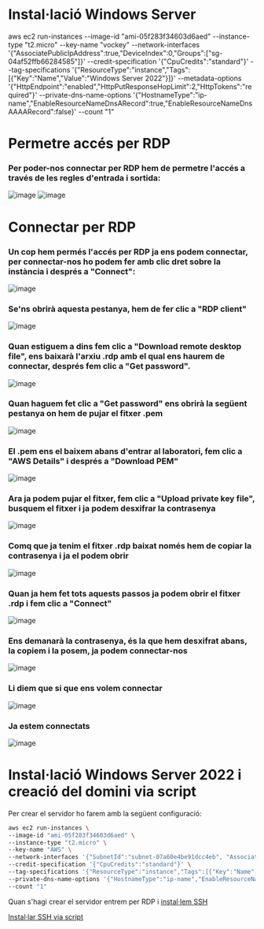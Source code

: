 
# Instal·lació Windows Server

aws ec2 run-instances --image-id "ami-05f283f34603d6aed" --instance-type "t2.micro" --key-name "vockey" --network-interfaces '{"AssociatePublicIpAddress":true,"DeviceIndex":0,"Groups":["sg-04af52ffb66284585"]}' --credit-specification '{"CpuCredits":"standard"}' --tag-specifications '{"ResourceType":"instance","Tags":[{"Key":"Name","Value":"Windows Server 2022"}]}' --metadata-options '{"HttpEndpoint":"enabled","HttpPutResponseHopLimit":2,"HttpTokens":"required"}' --private-dns-name-options '{"HostnameType":"ip-name","EnableResourceNameDnsARecord":true,"EnableResourceNameDnsAAAARecord":false}' --count "1" 


# Permetre accés per RDP
### Per poder-nos connectar per RDP hem de permetre l'accés a través de les regles d'entrada i sortida:
![image](https://github.com/user-attachments/assets/7e65feed-4739-4fca-a134-81a430a7ef01)
![image](https://github.com/user-attachments/assets/c5556029-c9bf-4b9d-8431-5af0f578cea8)

# Connectar per RDP
### Un cop hem permés l'accés per RDP ja ens podem connectar, per connectar-nos ho podem fer amb clic dret sobre la instància i després a "Connect":
![image](https://github.com/user-attachments/assets/dac9d330-9a0b-4e72-884a-a7e1e9f357fd)

### Se'ns obrirà aquesta pestanya, hem de fer clic a "RDP client"
![image](https://github.com/user-attachments/assets/cdc59148-dc0d-45e1-a5b8-631c686189cd)

### Quan estiguem a dins fem clic a "Download remote desktop file", ens baixarà l'arxiu .rdp amb el qual ens haurem de connectar, després fem clic a "Get password".
![image](https://github.com/user-attachments/assets/0b66bdf4-896f-42e0-a161-92c376d89f10)

### Quan haguem fet clic a "Get password" ens obrirà la següent pestanya on hem de pujar el fitxer .pem
![image](https://github.com/user-attachments/assets/507729f9-65af-48c6-bf49-932d72488107)

### El .pem ens el baixem abans d'entrar al laboratori, fem clic a "AWS Details" i després a "Download PEM" 
![image](https://github.com/user-attachments/assets/721cd859-d4c8-4538-9b88-e58b82915ae5)

### Ara ja podem pujar el fitxer, fem clic a "Upload private key file", busquem el fitxer i ja podem desxifrar la contrasenya
![image](https://github.com/user-attachments/assets/cb4ddc2b-d55f-4594-826a-60a1f5f2946e)

### Comq que ja tenim el fitxer .rdp baixat només hem de copiar la contrasenya i ja el podem obrir
![image](https://github.com/user-attachments/assets/0b286e8e-e588-4b05-8be4-558aa699fcc9)

### Quan ja hem fet tots aquests passos ja podem obrir el fitxer .rdp i fem clic a "Connect"
![image](https://github.com/user-attachments/assets/eed38ab0-c1fd-4009-af1c-d24db709bdd0)

### Ens demanarà la contrasenya, és la que hem desxifrat abans, la copiem i la posem, ja podem connectar-nos
![image](https://github.com/user-attachments/assets/5392b0ca-3d6a-4ec4-8670-6953c98546e7)

### Li diem que si que ens volem connectar
![image](https://github.com/user-attachments/assets/97701e2c-d63f-4450-bbe2-5a78bd7f87ae)

### Ja estem connectats
![image](https://github.com/user-attachments/assets/cf392984-c8c8-4a6c-910f-b8f66d52f2b1)


# Instal·lació Windows Server 2022 i creació del domini via script
Per crear el servidor ho farem amb la següent configuració:
```bash
aws ec2 run-instances \
--image-id "ami-05f283f34603d6aed" \
--instance-type "t2.micro" \
--key-name "AWS" \
--network-interfaces '{"SubnetId":"subnet-07a60e4be91dcc4eb", "AssociatePublicIpAddress":true,"DeviceIndex":0,"Groups":["sg-0a42f2a3cda179b53"]}' \
--credit-specification '{"CpuCredits":"standard"}' \
--tag-specifications '{"ResourceType":"instance","Tags":[{"Key":"Name","Value":"WS22"}]}' \
--private-dns-name-options '{"HostnameType":"ip-name","EnableResourceNameDnsARecord":true,"EnableResourceNameDnsAAAARecord":false}' \
--count "1" 
```

Quan s'hagi crear el servidor entrem per RDP i [instal·lem SSH](https://github.com/jcvilalta/jcvilalta/blob/main/AWSCLI/Instal%C2%B7laci%C3%B3%20SSH.md)

[Instal·lar SSH via script](AWSCLI/InstallSSH.md)
